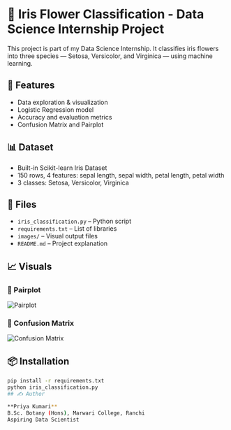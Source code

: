 # 🌸 Iris Flower Classification - Data Science Internship Project

This project is part of my Data Science Internship. It classifies iris flowers into three species — Setosa, Versicolor, and Virginica — using machine learning.

## 🚀 Features

- Data exploration & visualization
- Logistic Regression model
- Accuracy and evaluation metrics
- Confusion Matrix and Pairplot

## 📊 Dataset

- Built-in Scikit-learn Iris Dataset
- 150 rows, 4 features: sepal length, sepal width, petal length, petal width
- 3 classes: Setosa, Versicolor, Virginica

## 📁 Files

- `iris_classification.py` – Python script
- `requirements.txt` – List of libraries
- `images/` – Visual output files
- `README.md` – Project explanation

## 📈 Visuals

### 🔹 Pairplot
![Pairplot](images/pairplot.png)

### 🔹 Confusion Matrix
![Confusion Matrix](images/confusion_matrix.png)

## 📦 Installation

```bash
pip install -r requirements.txt
python iris_classification.py
## ✍️ Author

**Priya Kumari**  
B.Sc. Botany (Hons), Marwari College, Ranchi  
Aspiring Data Scientist
